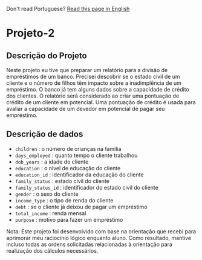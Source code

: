 Don't read Portuguese? [Read this page in English](https://github.com/JulioLima97/Projeto-2/blob/main/README-en.md)
# Projeto-2
## Descrição do Projeto
Neste projeto eu tive que preparar um relatório para a divisão de empréstimos de um banco. Precisei descobrir se o estado civil de um cliente e o número de filhos têm impacto sobre a inadimplência de um empréstimo. O banco já tem alguns dados sobre a capacidade de crédito dos clientes.
O relatório será considerado ao criar uma pontuação de crédito de um cliente em potencial. Uma pontuação de crédito é usada para avaliar a capacidade de um devedor em potencial de pagar seu empréstimo.

## Descrição de dados
- `children` : o número de crianças na família
- `days_employed` : quanto tempo o cliente trabalhou
- `dob_years` : a idade do cliente
- `education` : o nível de educação do cliente
- `education_id` : identificador da educação do cliente
- `family_status` : estado civil do cliente
- `family_status_id` : identificador do estado civil do cliente
- `gender` : o sexo do cliente
- `income_type` : o tipo de renda do cliente
- `debt` : se o cliente já deixou de pagar um empréstimo
- `total_income` : renda mensal
- `purpose` : motivo para fazer um empréstimo

Nota: Este projeto foi desenvolvido com base na orientação que recebi para aprimorar meu raciocínio lógico enquanto aluno. Como resultado, mantive incluso todas as ordens solicitadas relacionadas à orientação para realização dos cálculos necessários.
